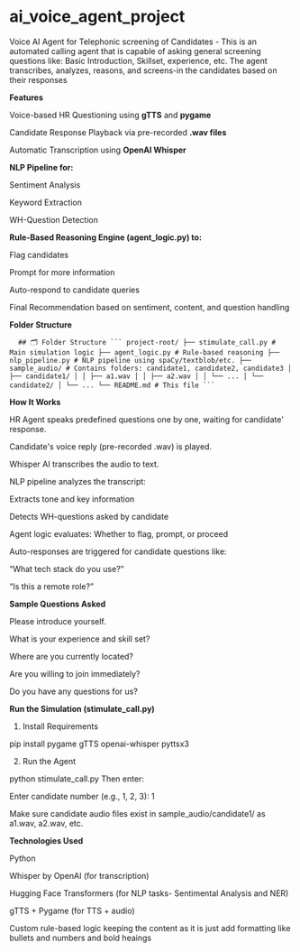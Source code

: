 # ai_voice_agent_project
Voice AI Agent for Telephonic screening of Candidates - This is an automated calling agent that is capable of asking general screening questions like: Basic Introduction, Skillset, experience, etc. The agent transcribes, analyzes, reasons, and screens-in the candidates based on their responses

**Features**

Voice-based HR Questioning using **gTTS** and **pygame**

Candidate Response Playback via pre-recorded **.wav files**

Automatic Transcription using **OpenAI Whisper**

**NLP Pipeline for:**

Sentiment Analysis

Keyword Extraction

WH-Question Detection

**Rule-Based Reasoning Engine (agent_logic.py) to:**

Flag candidates

Prompt for more information

Auto-respond to candidate queries

Final Recommendation based on sentiment, content, and question handling

**Folder Structure**

<pre> <code> ## 🗂️ Folder Structure ``` project-root/ ├── stimulate_call.py # Main simulation logic ├── agent_logic.py # Rule-based reasoning ├── nlp_pipeline.py # NLP pipeline using spaCy/textblob/etc. ├── sample_audio/ # Contains folders: candidate1, candidate2, candidate3 │ ├── candidate1/ │ │ ├── a1.wav │ │ ├── a2.wav │ │ └── ... │ └── candidate2/ │ └── ... └── README.md # This file ``` </code> </pre>

**How It Works**

HR Agent speaks predefined questions one by one, waiting for candidate' response.

Candidate's voice reply (pre-recorded .wav) is played.

Whisper AI transcribes the audio to text.

NLP pipeline analyzes the transcript:

Extracts tone and key information

Detects WH-questions asked by candidate

Agent logic evaluates: Whether to flag, prompt, or proceed

Auto-responses are triggered for candidate questions like:

“What tech stack do you use?”

“Is this a remote role?”

**Sample Questions Asked**

Please introduce yourself.

What is your experience and skill set?

Where are you currently located?

Are you willing to join immediately?

Do you have any questions for us?

**Run the Simulation (stimulate_call.py)**

1. Install Requirements

pip install pygame gTTS openai-whisper pyttsx3

2. Run the Agent

python stimulate_call.py
Then enter:

Enter candidate number (e.g., 1, 2, 3): 1

Make sure candidate audio files exist in sample_audio/candidate1/ as a1.wav, a2.wav, etc.

**Technologies Used**

Python

Whisper by OpenAI (for transcription)

Hugging Face Transformers (for NLP tasks- Sentimental Analysis and NER)

gTTS + Pygame (for TTS + audio)

Custom rule-based logic
keeping the content as it is just add formatting like bullets and numbers and bold heaings
